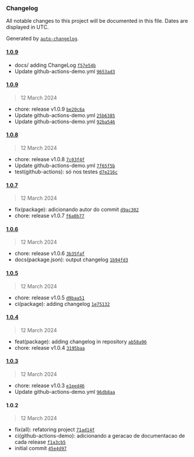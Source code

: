 ### Changelog

All notable changes to this project will be documented in this file. Dates are displayed in UTC.

Generated by [`auto-changelog`](https://github.com/CookPete/auto-changelog).

#### [1.0.9](https://github.com/marcomansomm/Desafio-BackEnd/compare/1.0.9...1.0.9)

- docs/ adding ChangeLog [`f57e54b`](https://github.com/marcomansomm/Desafio-BackEnd/commit/f57e54b4ee7f328aa669041d5c3c5b250f7da13d)
- Update github-actions-demo.yml [`9653ad3`](https://github.com/marcomansomm/Desafio-BackEnd/commit/9653ad3c1d147cc908d47d0ca769bcae1803e490)

#### [1.0.9](https://github.com/marcomansomm/Desafio-BackEnd/compare/1.0.8...1.0.9)

> 12 March 2024

- chore: release v1.0.9 [`be20c6a`](https://github.com/marcomansomm/Desafio-BackEnd/commit/be20c6a3988eda1d21ba37499c750b473cf9168c)
- Update github-actions-demo.yml [`25b6385`](https://github.com/marcomansomm/Desafio-BackEnd/commit/25b6385151a3a46b23b13bd674e4341f194b6ee8)
- Update github-actions-demo.yml [`92ba546`](https://github.com/marcomansomm/Desafio-BackEnd/commit/92ba5461d219cd1c72027195f79bebbcc1837772)

#### [1.0.8](https://github.com/marcomansomm/Desafio-BackEnd/compare/1.0.7...1.0.8)

> 12 March 2024

- chore: release v1.0.8 [`7c03f4f`](https://github.com/marcomansomm/Desafio-BackEnd/commit/7c03f4f1a9904aa754e7882262d0759d8818e677)
- Update github-actions-demo.yml [`7f65f5b`](https://github.com/marcomansomm/Desafio-BackEnd/commit/7f65f5b02b5ea712755629b23ca122d00e750078)
- test(github-actions): só nos testes [`d7e216c`](https://github.com/marcomansomm/Desafio-BackEnd/commit/d7e216cd92891024f1416844cff9223a8781ef59)

#### [1.0.7](https://github.com/marcomansomm/Desafio-BackEnd/compare/1.0.6...1.0.7)

> 12 March 2024

- fix(package): adicionando autor do commit [`d9ac302`](https://github.com/marcomansomm/Desafio-BackEnd/commit/d9ac3024242443f28ef2e38e75bbcd901746ef0a)
- chore: release v1.0.7 [`f6a0b77`](https://github.com/marcomansomm/Desafio-BackEnd/commit/f6a0b77ca9d46f082d45977bdc973bf62908645d)

#### [1.0.6](https://github.com/marcomansomm/Desafio-BackEnd/compare/1.0.5...1.0.6)

> 12 March 2024

- chore: release v1.0.6 [`3b35faf`](https://github.com/marcomansomm/Desafio-BackEnd/commit/3b35faf618ee95d024f54318b487f8a17b9ae5fb)
- docs(package.json): output changelog [`1b94fd3`](https://github.com/marcomansomm/Desafio-BackEnd/commit/1b94fd39c1ace2d3b517b237adeef9bc179d19c7)

#### [1.0.5](https://github.com/marcomansomm/Desafio-BackEnd/compare/1.0.4...1.0.5)

> 12 March 2024

- chore: release v1.0.5 [`d9baa51`](https://github.com/marcomansomm/Desafio-BackEnd/commit/d9baa516aed160d630d835c27e1a4d58208902be)
- ci(package): adding changelog [`1e75132`](https://github.com/marcomansomm/Desafio-BackEnd/commit/1e75132c0af799ed11526dc66dcb90b7dc6f3aa7)

#### [1.0.4](https://github.com/marcomansomm/Desafio-BackEnd/compare/1.0.3...1.0.4)

> 12 March 2024

- feat(package): adding changelog in repository [`ab58a96`](https://github.com/marcomansomm/Desafio-BackEnd/commit/ab58a965ea29f264394306dd5186f18a6aae758c)
- chore: release v1.0.4 [`3195baa`](https://github.com/marcomansomm/Desafio-BackEnd/commit/3195baa07d0608b3e5cfad06a19a79037d6982cc)

#### [1.0.3](https://github.com/marcomansomm/Desafio-BackEnd/compare/1.0.2...1.0.3)

> 12 March 2024

- chore: release v1.0.3 [`e1eed46`](https://github.com/marcomansomm/Desafio-BackEnd/commit/e1eed466ce9fe302f8535cfca0f7e845c080bc6c)
- Update github-actions-demo.yml [`96db8aa`](https://github.com/marcomansomm/Desafio-BackEnd/commit/96db8aaa1585da4d05115a6ad7b8d3adda042b6e)

#### 1.0.2

> 12 March 2024

- fix(all): refatoring project [`71ad14f`](https://github.com/marcomansomm/Desafio-BackEnd/commit/71ad14f19acfecf466d2a48bedd39475f6b49dc4)
- ci(github-actions-demo): adicionando a geracao de documentacao de cada release [`f1a3cb5`](https://github.com/marcomansomm/Desafio-BackEnd/commit/f1a3cb5adc8f121b10cd8850a04bed76dd500039)
- initial commit [`45e4d97`](https://github.com/marcomansomm/Desafio-BackEnd/commit/45e4d979275f25aabaea2f160912a7654ed07956)
